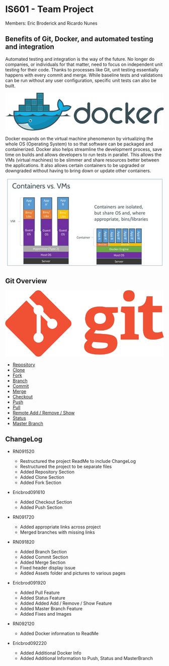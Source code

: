 # IS601 - Team Project 
Members: Eric Broderick and Ricardo Nunes

## Benefits of Git, Docker, and automated testing and integration
Automated testing and integration is the way of the future. 
No longer do companies, or individuals for that matter, need to focus on independent unit testing for their code.
Thanks to processes like Git, unit testing essentially happens with every commit and merge. 
While baseline tests and validations can be run without any user configuration, specific unit tests can also be built.

![DockerLogo](./Assets/dockerLogo.png)

Docker expands on the virtual machine phenomenon by virtualizing the whole OS (Operating System) to so that software can be packaged and containerized. Docker also helps streamline the development process, save time on builds and allows developers to run tests in parallel. 
This allows the VMs (virtual machines) to be slimmer and share resources better between the applications.
It also allows certain containers to be upgraded or downgraded without having to bring down or update other containers.

![DockerVsVM](./Assets/docker-vm-container.png)

## Git Overview

![GitFlowLogo](./Assets/git-logo.png)

* [Repository](./Repository.md)
* [Clone](./Clones.md)
* [Fork](./Forks.md)
* [Branch](./Branches.md)
* [Commit](./Commits.md)
* [Merge](./Merges.md)
* [Checkout](./Checkout.md)
* [Push](./Push.md)
* [Pull](./Pull.md) 
* [Remote Add / Remove / Show](./RemoteAddRemoveShow.md)
* [Status](./Status.md)
* [Master Branch](MasterBranch.md)


## ChangeLog
* RN091520 
  * Restructured the project ReadMe to include ChangeLog
  * Restructured the project to be separate files
  * Added Repository Section
  * Added Clone Section
  * Added Fork Section
  
* Ericbrod091610 
  * Added Checkout Section
  * Added Push Section

* RN091720 
  * Added appropriate links across project
  * Merged branches with missing links
  
* RN091820
  * Added Branch Section
  * Added Commit Section 
  * Added Merge Section
  * Fixed header display issue
  * Added Assets folder and pictures to various pages

* Ericbrod091920
  * Added Pull Feature 
  * Added Status Feature
  * Added Added Add / Remove / Show Feature
  * Added Master Branch Feature
  * Added Fixes and Images 
  
* RN092120
  * Added Docker information to ReadMe

* Ericbrod092220
  * Added Additional Docker Info
  * Added Additional Information to Push, Status and MasterBranch